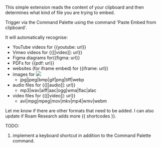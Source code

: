 This simple extension reads the content of your clipboard and then determines what kind of file you are trying to embed.

Trigger via the Command Palette using the command 'Paste Embed from clipboard'.

It will automatically recognise:

- YouTube videos for {{youtube: url}}
- Vimeo videos for {{[[video]]: url}}
- Figma diagrams for{{figma: url}}
- PDFs for {{pdf: url}}
- websites (for iframe embed) for {{iframe: url}}
- images for ![](url)
  - jpg|jpeg|bmp|gif|png|tiff|webp
- audio files for {{[[audio]]: url}}
  - mp3|wav|aiff|aac|ogg|wma|flac|alac
- video files for {{[[video]]: url}}
  - avi|mpg|mpeg|mov|mkv|mp4|wmv|webm

Let me know if there are other formats that need to be added. I can also update if Roam Research adds more {{ shortcodes }}.

TODO:
1. implement a keyboard shortcut in addition to the Command Palette command.
